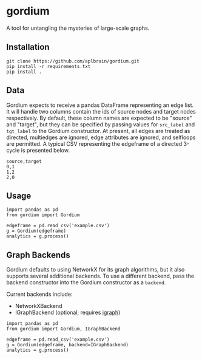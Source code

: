 # gordium
A tool for untangling the mysteries of large-scale graphs.

## Installation
```
git clone https://github.com/aplbrain/gordium.git
pip install -r requirements.txt
pip install .
```

## Data
Gordium expects to receive a pandas DataFrame representing an edge list. It will handle two columns contain the ids of source nodes and target nodes respectively. By default, these column names are expected to be "source" and "target", but they can be specified by passing values for `src_label` and `tgt_label` to the Gordium constructor. At present, all edges are treated as directed, multiedges are ignored, edge attributes are ignored, and selfloops are permitted. A typical CSV representing the edgeframe of a directed 3-cycle is presented below.
```
source,target
0,1
1,2
2,0
```

## Usage
```
import pandas as pd
from gordium import Gordium

edgeframe = pd.read_csv('example.csv')
g = Gordium(edgeframe)
analytics = g.process()
```

## Graph Backends
Gordium defaults to using NetworkX for its graph
algorithms, but it also supports several additional
backends. To use a different backend, pass the
backend constructor into the Gordium constructor as
a `backend`.

Current backends include:
- NetworkXBackend
- IGraphBackend (optional; requires [igraph](https://igraph.org/python/))

```
import pandas as pd
from gordium import Gordium, IGraphBackend

edgeframe = pd.read_csv('example.csv')
g = Gordium(edgeframe, backend=IGraphBackend)
analytics = g.process()
```

